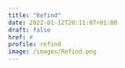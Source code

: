 ```yaml
---
title: "Refind"
date: 2022-01-12T20:11:07+01:00
draft: false
href: #
profile: refind
image: /images/Refind.png
---
```

